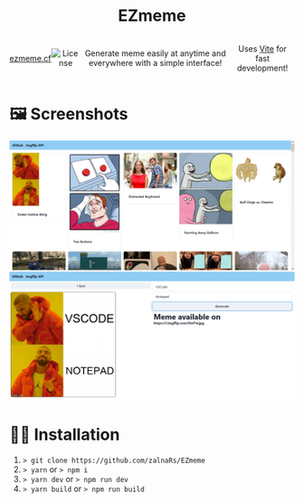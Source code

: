 <h1 align="center">EZmeme</h1>
<div style="display: flex; align-items: center; flex-direction: coulmn" >
  <p align="center"><a href="https://ezmeme.cf">ezmeme.cf</a></p>
  <p align="center"><img src="https://img.shields.io/badge/License-MIT-green?style=flat" alt="License" /></p>
  <p align="center">Generate meme easily at anytime and everywhere with a simple interface!</p>
  <p align="center">Uses <a href="https://vitejs.dev/">Vite</a> for fast development!</p>
</div>

# 🖼 Screenshots
<img width="600" src="https://raw.githubusercontent.com/zalnaRs/EZmeme/main/screenshot1.png" />
<img width="600" src="https://raw.githubusercontent.com/zalnaRs/EZmeme/main/screenshot2.png" />

# 👨‍💻 Installation

1. ```> git clone https://github.com/zalnaRs/EZmeme```
2. ```> yarn``` or ```> npm i```
3. ```> yarn dev``` or ```> npm run dev```
4. ```> yarn build``` or ```> npm run build```
